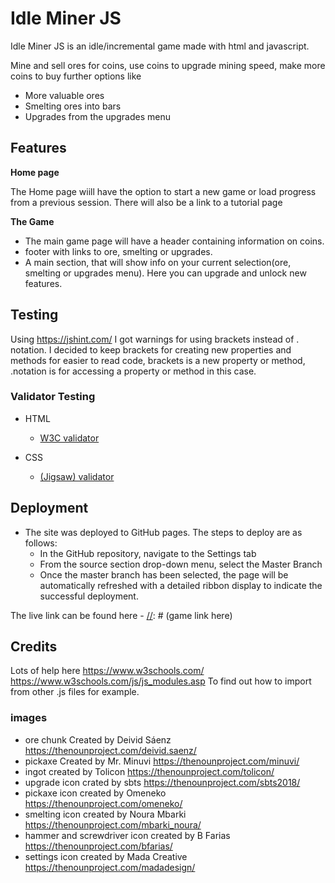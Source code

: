# Idle Miner JS

Idle Miner JS is an idle/incremental game made with html and javascript.

Mine and sell ores for coins, use coins to upgrade mining speed, make more coins to buy further options like

* More valuable ores
* Smelting ores into bars
* Upgrades from the upgrades menu

[//]: # (add a link to the game here)

[//]: # (add a link to responsive mockup here)

## Features 

__Home page__

 The Home page wiill have the option to start a new game or load progress from a previous session. There will also be a link to a tutorial page
 

__The Game__ 

  * The main game page will have a header containing information on coins.
  * footer with links to ore, smelting or upgrades.
  * A main section, that will show info on your current selection(ore, smelting or upgrades menu). Here you can upgrade and unlock new features.

[//]: # (some screenshots here?)

## Testing

 Using https://jshint.com/ I got warnings for using brackets instead of . notation. I decided to keep brackets for creating new properties and methods for easier to read code, brackets is a new property or method, .notation is for accessing a property or method in this case.

 ### Validator Testing 

- HTML

  - [W3C validator](https://validator.w3.org)

[//]: # (show any errros and fixes here)

- CSS

  -  [(Jigsaw) validator](https://jigsaw.w3.org/css-validator)

 [//]: # (show any errros and fixes here)
## Deployment


- The site was deployed to GitHub pages. The steps to deploy are as follows: 
  - In the GitHub repository, navigate to the Settings tab 
  - From the source section drop-down menu, select the Master Branch
  - Once the master branch has been selected, the page will be automatically refreshed with a detailed ribbon display to indicate the successful deployment. 

The live link can be found here - 
[//]: # (game link here)

## Credits 

Lots of help here https://www.w3schools.com/
https://www.w3schools.com/js/js_modules.asp To find out how to import from other .js files for example.

  ### images

  - ore chunk Created by Deivid Sáenz https://thenounproject.com/deivid.saenz/
  - pickaxe Created by Mr. Minuvi https://thenounproject.com/minuvi/
  - ingot created by Tolicon https://thenounproject.com/tolicon/
  - upgrade icon crated by sbts https://thenounproject.com/sbts2018/
  - pickaxe icon created by Omeneko https://thenounproject.com/omeneko/
  - smelting icon created by Noura Mbarki https://thenounproject.com/mbarki_noura/
  - hammer and screwdriver icon created by B Farias https://thenounproject.com/bfarias/
  - settings icon created by Mada Creative https://thenounproject.com/madadesign/